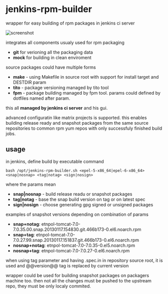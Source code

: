 jenkins-rpm-builder
===================

wrapper for easy building of rpm packages in jenkins ci server

![screenshot](https://github.com/jhrcz/jenkins-rpm-builder/raw/github/screenshot.png)

integrates all components usualy used for rpm packaging
  * **git** for verioning all the packaging data
  * **mock** for building in clean enviroment

source packages could have multiple forms
  * **make** - using Makefile in source root with support for install target and DESTDIR param
  * **tito** - package versioning managed by tito tool
  * **fpm** - package building managed by fpm tool. params could defined by dotfiles named after param.

this all **managed by jenkins ci server** and his gui.

advanced configuratin like matrix projects is supported. this enables building release ready and snapshot packages from the same source repositories to common rpm yum repos with only successfuly finished build jobs.

usage
-----

in jenkins, define build by executable command

	bash /opt/jenkins-rpm-builder.sh <epel-5-x86_64|epel-6-x86_64> <snap|nosnap> <tag|notag> <sign|nosign>

where the params mean
  * **snap|nosnap** - build release readu or snapshot packages
  * **tag|notag** - base the snap build version on tag or on latest spec
  * **sign|nosign** - choose generating gpg signed or unsigned packages

examples of snapshot versions depending on combination of params
  * **snap+notag**: etnpol-tomcat-7.0-7.0.35.00.snap.20130117.154830.git.466b173-0.el6.noarch.rpm
  * **snap+tag**: etnpol-tomcat-7.0-7.0.27.99.snap.20130117.151837.git.466b173-0.el6.noarch.rpm
  * **nosnap+notag**: etnpol-tomcat-7.0-7.0.35-0.el5.noarch.rpm
  * **nosnap+tag**: etnpol-tomcat-7.0-7.0.27-0.el6.noarch.rpm

when using tag parameter and having .spec.in in repository source root, it is used and @@version@@ tag is replaced by current version

wrapper could be used for building snapshot packages on packagers machine too. then not all the changes must be pushed to the upstream repo, they must be only localy commited.


